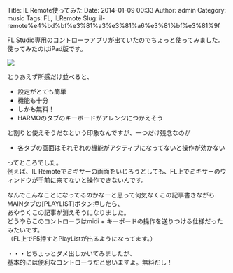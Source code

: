 Title: IL Remote使ってみた
Date: 2014-01-09 00:33
Author: admin
Category: music
Tags: FL, ILRemote
Slug: il-remote%e4%bd%bf%e3%81%a3%e3%81%a6%e3%81%bf%e3%81%9f

FL Studio専用のコントローラアプリが出ていたのでちょっと使ってみました。  
使ってみたのはiPad版です。  

[![](http://farm6.staticflickr.com/5549/11838119063_7a8db5934c_b.jpg)](http://www.flickr.com/photos/46200029@N06/11838119063/)

とりあえず所感だけ並べると、

-   設定がとても簡単
-   機能も十分
-   しかも無料！
-   HARMOのタブのキーボードがアレンジにつかえそう

と割りと使えそうだなという印象なんですが、一つだけ残念なのが

-   各タブの画面はそれぞれの機能がアクティブになってないと操作が効かない

ってところでした。  
例えば、IL
Remoteでミキサーの画面をいじろうとしても、FL上でミキサーのウィンドウが手前に来てないと操作できないんです。

なんでこんなことになってるのかなーと思って何気なくこの記事書きながらMAINタブの[PLAYLIST]ボタン押したら、  
あやうくこの記事が消えそうになりました。  
どうやらこのコントローラはmidi +
キーボードの操作を送りつける仕様だったみたいです。  
（FL上でF5押すとPlayListが出るようになってます。）

・・・とちょっとダメ出しかいてみましたが、  
基本的には便利なコントローラだと思いますよ。無料だし！
